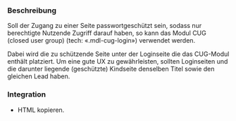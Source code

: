 ### Beschreibung
Soll der Zugang zu einer Seite passwortgeschützt sein, sodass nur berechtigte Nutzende Zugriff darauf haben, so kann das Modul CUG (closed user group) (tech: «.mdl-cug-login») verwendet werden.

Dabei wird die zu schützende Seite unter der Loginseite die das CUG-Modul enthält platziert. Um eine gute UX zu gewährleisten, sollten Loginseiten und die darunter liegende (geschützte) Kindseite denselben Titel sowie den gleichen Lead haben. 


### Integration
* HTML kopieren.
